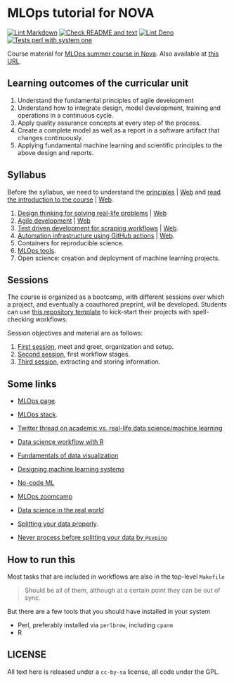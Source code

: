 # MLOps tutorial for NOVA

[![Lint
Markdown](https://github.com/JJ/nova-mlops/actions/workflows/lint-markdown.yml/badge.svg)](https://github.com/JJ/nova-mlops/actions/workflows/lint-markdown.yml)
[![Check README and text](https://github.com/JJ/nova-mlops/actions/workflows/check-readme.yml/badge.svg)](https://github.com/JJ/nova-mlops/actions/workflows/check-readme.yml)
[![Lint Deno](https://github.com/JJ/nova-mlops/actions/workflows/lint-deno.yml/badge.svg)](https://github.com/JJ/nova-mlops/actions/workflows/lint-deno.yml)
[![Tests perl with system one](https://github.com/JJ/nova-mlops/actions/workflows/perl.yml/badge.svg)](https://github.com/JJ/nova-mlops/actions/workflows/perl.yml)

Course material for [MLOps summer course in
Nova](https://www.novaims.unl.pt/en/education/programs/workshops-and-short-duration-courses/summer-course-mlops/#).
Also available at [this URL](https://jj.github.io/nova-mlops).

## Learning outcomes of the curricular unit

1. Understand the fundamental principles of agile development
2. Understand how to integrate design, model development, training and
   operations in a continuous cycle.
3. Apply quality assurance concepts at every step of the process.
4. Create a complete model as well as a report in a software artifact
   that changes continuously.
5. Applying fundamental machine learning and scientific principles to
   the above design and reports.

## Syllabus

Before the syllabus, we need to understand the
[principles](text/00.A-Few-Principles.md) |
[Web](https://jj.github.io/nova-mlops/00.A-Few-Principles.html) and [read the
introduction to the course](text/00.Intro.md) |
[Web](https://jj.github.io/nova-mlops/00.Intro.html).

1. [Design thinking for solving real-life
   problems](text/01.Design-Thinking.md) | [Web](https://jj.github.io/nova-mlops/01.Design-Thinking.html)
2. [Agile development](text/02.Agile.md) | [Web](https://jj.github.io/nova-mlops/02.Agile.html)
3. [Test driven development for scraping workflows](text/03.TDD.md) | [Web](https://jj.github.io/nova-mlops/03.TDD.html).
4. [Automation infrastructure using GitHub actions](text/04.Infra.md) |
   [Web](https://jj.github.io/nova-mlops/04.Infra.html).
5. Containers for reproducible science.
6. [MLOps tools](text/06.MLOps-tools.md).
7. Open science: creation and deployment of machine learning projects.

## Sessions

The course is organized as a bootcamp, with different sessions over
which a project, and eventually a coauthored preprint, will be
developed. Students can use [this repository
template](https://github.com/JJ/nova-mlops-template) to kick-start their
projects with spell-checking workflows.

Session objectives and material are as follows:

1. [First session](sessions/01.md), meet and greet, organization and setup.
2. [Second session](sessions/02.md), first workflow stages.
3. [Third session](sessions/03.md), extracting and storing information.

## Some links

* [MLOps page](https://ml-ops.org).

* [MLOps stack](https://medium.com/pythoneers/mlops-tool-stack-requirement-in-machine-learning-pipeline-474b39f09dfc).

* [Twitter thread on academic vs. real-life data science/machine
  learning](https://twitter.com/svpino/status/1526532997901524998?s=21&t=BZ5He6QmvOV5h58LP7tYNg)

* [Data science workflow with R](https://www.business-science.io/learning-r/2018/11/04/data-science-r-cheatsheet.html?utm_content=bufferbda2d&utm_medium=social&utm_source=twitter.com&utm_campaign=buffer)

* [Fundamentals of data visualization](https://clauswilke.com/dataviz/)

* [Designing machine learning systems](https://www.oreilly.com/library/view/designing-machine-learning/9781098107956/)

* [No-code ML](https://t.co/ItxOFhwEy9)

* [MLOps zoomcamp](https://github.com/DataTalksClub/mlops-zoomcamp)

* [Data science in the real world](https://twitter.com/marktenenholtz/status/1540303742662090752)

* [Splitting your data properly](https://twitter.com/svpino/status/1542840465455607809).

* [Never process before splitting your data by
  `@svpino`](https://twitter.com/svpino/status/1544290020378288130)

## How to run this

Most tasks that are included in workflows are also in the top-level `Makefile`

> Should be all of them, although at a certain point they can be out of sync.

But there are a few tools that you should have installed in your system

* Perl, preferably installed via `perlbrew`, including `cpanm`
* R

## LICENSE

All text here is released under a `cc-by-sa` license, all code under the GPL.
